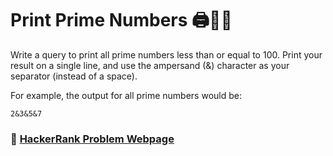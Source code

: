 # Print Prime Numbers 🖨️📝🔢

Write a query to print all prime numbers less than or equal to 100. Print your result on a single line, and use the ampersand (&) character as your separator (instead of a space).

For example, the output for all prime numbers  would be:

```
2&3&5&7
```

### 🔗 [HackerRank Problem Webpage](https://www.hackerrank.com/challenges/print-prime-numbers/problem)
